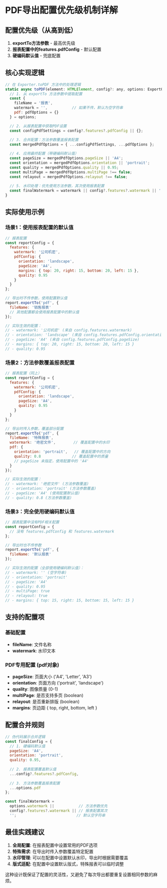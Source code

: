 # PDF导出配置优先级机制详解

## 配置优先级（从高到低）

1. **exportTo方法参数** - 最高优先级
2. **报表配置中的features.pdfConfig** - 默认配置  
3. **硬编码默认值** - 兜底配置

## 核心实现逻辑

```javascript
// 在 Exporter.toPDF 方法中的处理逻辑
static async toPDF(element: HTMLElement, config?: any, options: ExportOptions = {}) {
  // 1. 从 exportTo 方法参数中提取配置
  const {
    fileName = '报表',
    watermark = '',           // 如果不传，默认为空字符串
    pdf: pdfOptions = {}
  } = options;

  // 2. 从报表配置中获取PDF设置
  const configPdfSettings = config?.features?.pdfConfig || {};
  
  // 3. 合并配置：方法参数覆盖报表配置
  const mergedPdfOptions = { ...configPdfSettings, ...pdfOptions };

  // 4. 应用最终配置（带硬编码默认值）
  const pageSize = mergedPdfOptions.pageSize || 'A4';
  const orientation = mergedPdfOptions.orientation || 'portrait';
  const quality = mergedPdfOptions.quality || 0.95;
  const multiPage = mergedPdfOptions.multiPage !== false;
  const relayout = mergedPdfOptions.relayout !== false;
  
  // 5. 水印处理：优先使用方法参数，其次使用报表配置
  const finalWatermark = watermark || config?.features?.watermark || '';
}
```

## 实际使用示例

### 场景1：使用报表配置的默认值

```javascript
// 报表配置
const reportConfig = {
  features: {
    watermark: '公司机密',
    pdfConfig: {
      orientation: 'landscape',
      pageSize: 'A4',
      margins: { top: 20, right: 15, bottom: 20, left: 15 },
      quality: 0.95
    }
  }
};

// 导出时不传参数，使用配置默认值
report.exportTo('pdf', {
  fileName: '销售报表'
  // 其他配置都会使用报表配置中的默认值
});

// 实际生效的配置：
// - watermark: '公司机密' (来自 config.features.watermark)
// - orientation: 'landscape' (来自 config.features.pdfConfig.orientation)
// - pageSize: 'A4' (来自 config.features.pdfConfig.pageSize)
// - margins: { top: 20, right: 15, bottom: 20, left: 15 }
// - quality: 0.95
```

### 场景2：方法参数覆盖报表配置

```javascript
// 报表配置（同上）
const reportConfig = {
  features: {
    watermark: '公司机密',
    pdfConfig: {
      orientation: 'landscape',
      pageSize: 'A4',
      quality: 0.95
    }
  }
};

// 导出时传入参数，覆盖部分配置
report.exportTo('pdf', {
  fileName: '特殊报表',
  watermark: '绝密文件',        // 覆盖配置中的水印
  pdf: {
    orientation: 'portrait',   // 覆盖配置中的方向
    quality: 0.8              // 覆盖配置中的质量
    // pageSize 未指定，使用配置中的 'A4'
  }
});

// 实际生效的配置：
// - watermark: '绝密文件' (方法参数覆盖)
// - orientation: 'portrait' (方法参数覆盖)
// - pageSize: 'A4' (使用配置默认值)
// - quality: 0.8 (方法参数覆盖)
```

### 场景3：完全使用硬编码默认值

```javascript
// 报表配置中没有PDF相关配置
const reportConfig = {
  // 没有 features.pdfConfig 和 features.watermark
};

// 导出时也不传参数
report.exportTo('pdf', {
  fileName: '默认报表'
});

// 实际生效的配置（全部使用硬编码默认值）：
// - watermark: '' (空字符串)
// - orientation: 'portrait'
// - pageSize: 'A4'
// - quality: 0.95
// - multiPage: true
// - relayout: true
// - margins: { top: 15, right: 15, bottom: 15, left: 15 }
```

## 支持的配置项

### 基础配置
- **fileName**: 文件名称
- **watermark**: 水印文本

### PDF专用配置 (pdf对象)
- **pageSize**: 页面大小 ('A4', 'Letter', 'A3')
- **orientation**: 页面方向 ('portrait', 'landscape')
- **quality**: 图像质量 (0-1)
- **multiPage**: 是否支持多页 (boolean)
- **relayout**: 是否重新排版 (boolean)
- **margins**: 页边距 { top, right, bottom, left }

## 配置合并规则

```javascript
// 伪代码展示合并逻辑
const finalConfig = {
  // 1. 硬编码默认值
  pageSize: 'A4',
  orientation: 'portrait',
  quality: 0.95,
  
  // 2. 报表配置覆盖默认值
  ...config?.features?.pdfConfig,
  
  // 3. 方法参数覆盖报表配置
  ...options.pdf
};

const finalWatermark = 
  options.watermark ||           // 方法参数优先
  config?.features?.watermark || // 报表配置其次
  '';                           // 默认空字符串
```

## 最佳实践建议

1. **全局配置**: 在报表配置中设置常用的PDF选项
2. **特殊需求**: 在导出时传入参数覆盖特定配置
3. **水印管理**: 可以在配置中设置默认水印，导出时根据需要覆盖
4. **版式适配**: 在配置中设置默认版式，特殊报表可以临时调整

这种设计既保证了配置的灵活性，又避免了每次导出都要重复设置相同参数的麻烦。
